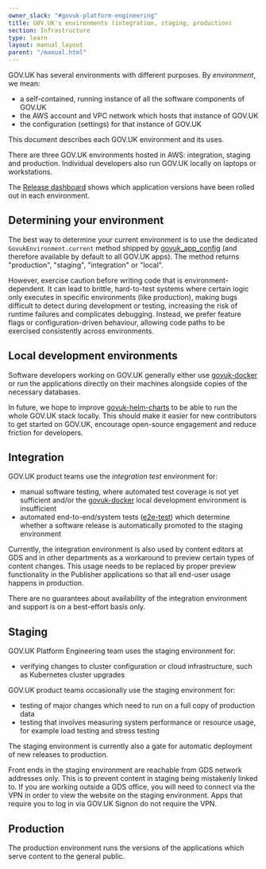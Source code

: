 ```yaml
---
owner_slack: "#govuk-platform-engineering"
title: GOV.UK's environments (integration, staging, production)
section: Infrastructure
type: learn
layout: manual_layout
parent: "/manual.html"
---
```


GOV.UK has several environments with different purposes. By _environment_, we
mean:

- a self-contained, running instance of all the software components of GOV.UK
- the AWS account and VPC network which hosts that instance of GOV.UK
- the configuration (settings) for that instance of GOV.UK

This document describes each GOV.UK environment and its uses.

There are three GOV.UK environments hosted in AWS: integration, staging and
production. Individual developers also run GOV.UK locally on laptops or
workstations.

The [Release dashboard](https://release.publishing.service.gov.uk/) shows which
application versions have been rolled out in each environment.

## Determining your environment

The best way to determine your current environment is to use the dedicated `GovukEnvironment.current` method shipped by [govuk_app_config](https://github.com/alphagov/govuk_app_config) (and therefore available by default to all GOV.UK apps).
The method returns "production", "staging", "integration" or "local".

However, exercise caution before writing code that is environment-dependent. It can lead to brittle, hard-to-test systems where certain logic only executes in specific environments (like production), making bugs difficult to detect during development or testing, increasing the risk of runtime failures and complicates debugging. Instead, we prefer feature flags or configuration-driven behaviour, allowing code paths to be exercised consistently across environments.

## Local development environments

Software developers working on GOV.UK generally either use [govuk-docker] or
run the applications directly on their machines alongside copies of the
necessary databases.

In future, we hope to improve [govuk-helm-charts] to be able to run the whole
GOV.UK stack locally. This should make it easier for new contributors to get
started on GOV.UK, encourage open-source engagement and reduce friction for
developers.

## Integration

GOV.UK product teams use the _integration test_ environment for:

- manual software testing, where automated test coverage is not yet sufficient
  and/or the [govuk-docker] local development environment is insufficient
- automated end-to-end/system tests ([e2e-test]) which determine whether a
  software release is automatically promoted to the staging environment

Currently, the integration environment is also used by content editors at GDS
and in other departments as a workaround to preview certain types of content
changes. This usage needs to be replaced by proper preview functionality in the
Publisher applications so that all end-user usage happens in production.

There are no guarantees about availability of the integration environment and
support is on a best-effort basis only.

## Staging

GOV.UK Platform Engineering team uses the staging environment for:

- verifying changes to cluster configuration or cloud infrastructure, such as
  Kubernetes cluster upgrades

GOV.UK product teams occasionally use the staging environment for:

- testing of major changes which need to run on a full copy of production data
- testing that involves measuring system performance or resource usage, for
  example load testing and stress testing

The staging environment is currently also a gate for automatic deployment of
new releases to production.

Front ends in the staging environment are reachable from GDS network addresses
only. This is to prevent content in staging being mistakenly linked to. If you
are working outside a GDS office, you will need to connect via the VPN in
order to view the website on the staging environment. Apps that require you to
log in via GOV.UK Signon do not require the VPN.

## Production

The production environment runs the versions of the applications which serve content to the general public.

[govuk-docker]: https://github.com/alphagov/govuk-docker/
[govuk-helm-charts]: https://github.com/alphagov/govuk-helm-charts/
[e2e-test]: /repos/govuk-e2e-tests
